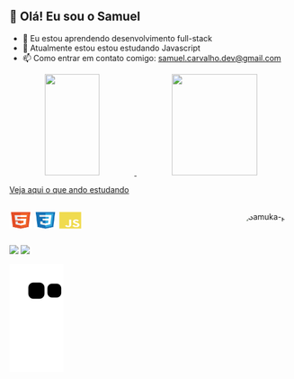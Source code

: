 ## 👋 Olá! Eu sou o Samuel

- 👀 Eu estou aprendendo desenvolvimento full-stack
- 🌱 Atualmente estou estou estudando Javascript
- 📫 Como entrar em contato comigo: samuel.carvalho.dev@gmail.com

<div align="center">
  <a href="https://github.com/SamuraiSamuka">
  <img height="180em" width="44%" src="https://github-readme-stats.vercel.app/api?username=samuraisamuka&show_icons=true&theme=codeSTACKr&include_all_commits=true&count_private=true"/>
  <img height="180em" width="55%" src="https://github-readme-stats.vercel.app/api/top-langs/?username=samuraisamuka&layout=compact&langs_count=7&theme=codeSTACKr"/>
</div>
  
<a href="https://cursos.alura.com.br/user/sscarvalho123/fullCertificate/5d7bf0dfe87467a27c33386e149d7ed9">Veja aqui o que ando estudando</a>

<div style="display: inline_block"><br>
  <img align="center" alt="HTML" height="30" width="40" src="https://raw.githubusercontent.com/devicons/devicon/master/icons/html5/html5-original.svg">
  <img align="center" alt="CSS" height="30" width="40" src="https://raw.githubusercontent.com/devicons/devicon/master/icons/css3/css3-original.svg">
  <img align="center" alt="Js" height="30" width="40" src="https://raw.githubusercontent.com/devicons/devicon/master/icons/javascript/javascript-plain.svg">
  <img align="right" alt="Samuka-pic" height="150" style="border-radius:50px;" src="https://media-exp1.licdn.com/dms/image/D4D35AQEA7hqEHgqJLw/profile-framedphoto-shrink_400_400/0/1652659477691?e=1662217200&v=beta&t=ZWXNXW9JkwDh10opkplLpYKNgbBoOwqzQDWlo6EoOvA">
</div>

##

<div> 
  <a href = "mailto:samuel.carvalho.dev@gmail.com"><img src="https://img.shields.io/badge/-Gmail-%23333?style=for-the-badge&logo=gmail&logoColor=white" target="_blank"></a>
  <a href="https://www.linkedin.com/in/samuel-silva-de-carvalho" target="_blank"><img src="https://img.shields.io/badge/-LinkedIn-%230077B5?style=for-the-badge&logo=linkedin&logoColor=white" target="_blank"></a> 
 
  ![Snake animation](https://github.com/samuraisamuka/samuraisamuka/blob/output/github-contribution-grid-snake.svg)
 
</div>

